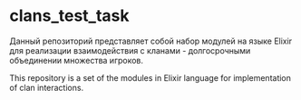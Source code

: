 # clans_test_task

Данный репозиторий представляет собой набор модулей на языке Elixir для реализации взаимодействия с кланами - долгосрочными объединении множества игроков.

This repository is a set of the modules in Elixir language for implementation of clan interactions.
